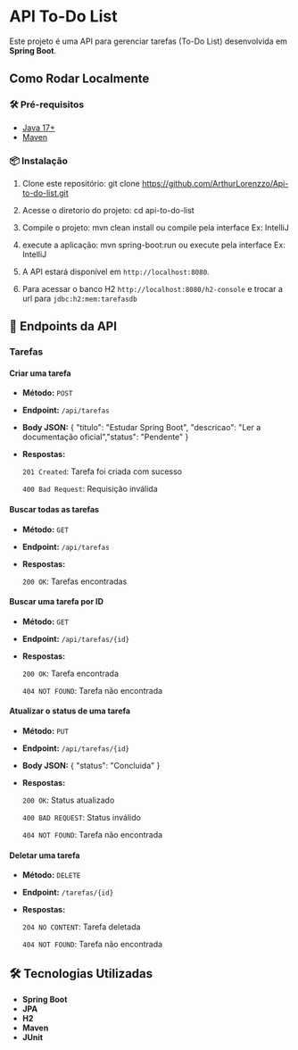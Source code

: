 # API To-Do List

Este projeto é uma API para gerenciar tarefas (To-Do List) desenvolvida em **Spring Boot**.

## Como Rodar Localmente

### 🛠️ Pré-requisitos

- [Java 17+](https://adoptopenjdk.net/)
- [Maven](https://maven.apache.org/)

### 📦 Instalação

1. Clone este repositório: git clone https://github.com/ArthurLorenzzo/Api-to-do-list.git
   
2. Acesse o diretorio do projeto: cd api-to-do-list

3. Compile o projeto: mvn clean install ou compile pela interface Ex: IntelliJ
   
4. execute a aplicação: mvn spring-boot:run ou execute pela interface Ex: IntelliJ

5. A API estará disponível em `http://localhost:8080`.

6. Para acessar o banco H2 `http://localhost:8080/h2-console` e trocar a url para `jdbc:h2:mem:tarefasdb`

## 📡 Endpoints da API

### Tarefas

#### Criar uma tarefa
- **Método:** `POST`
- **Endpoint:** `/api/tarefas`
- **Body JSON:**  { "titulo": "Estudar Spring Boot", "descricao": "Ler a documentação oficial","status": "Pendente" }
- **Respostas:**
  
   `201 Created`: Tarefa foi criada com sucesso
  
   `400 Bad Request`: Requisição inválida
  

#### Buscar todas as tarefas
- **Método:** `GET`
- **Endpoint:** `/api/tarefas`
- **Respostas:**
  
   `200 OK`: Tarefas encontradas

#### Buscar uma tarefa por ID
- **Método:** `GET`
- **Endpoint:** `/api/tarefas/{id}`
- **Respostas:**
  
   `200 OK`: Tarefa encontrada

   `404 NOT FOUND`: Tarefa não encontrada

#### Atualizar o status de uma tarefa
- **Método:** `PUT`
- **Endpoint:** `/api/tarefas/{id}`
- **Body JSON:** { "status": "Concluida" }
- **Respostas:**
  
   `200 OK`: Status atualizado

   `400 BAD REQUEST`: Status inválido

   `404 NOT FOUND`: Tarefa não encontrada

#### Deletar uma tarefa
- **Método:** `DELETE`
- **Endpoint:** `/tarefas/{id}`
- **Respostas:**
  
   `204 NO CONTENT`: Tarefa deletada

   `404 NOT FOUND`: Tarefa não encontrada

## 🛠️ Tecnologias Utilizadas

- **Spring Boot**
- **JPA**
- **H2**
- **Maven**
- **JUnit**
